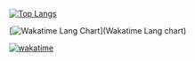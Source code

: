 [![Top Langs](https://github-readme-stats.vercel.app/api/top-langs/?username=PietroTambu&layout=compact&theme=dark)](https://github.com/anuraghazra/github-readme-stats)

[![Wakatime Lang Chart](https://wakatime.com/share/@PietroTambu/6dc46acd-2fcb-4a88-8def-ba3cf4e2d319.svg)](Wakatime Lang chart)

[![wakatime](https://wakatime.com/badge/user/28be8ba6-eb63-40f3-9bf4-569255196a48.svg)](https://wakatime.com/@28be8ba6-eb63-40f3-9bf4-569255196a48)
<!--
**PietroTambu/PietroTambu** is a ✨ _special_ ✨ repository because its `README.md` (this file) appears on your GitHub profile.

Here are some ideas to get you started:

- 🔭 I’m currently working on ...
- 🌱 I’m currently learning ...
- 👯 I’m looking to collaborate on ...
- 🤔 I’m looking for help with ...
- 💬 Ask me about ...
- 📫 How to reach me: ...
- 😄 Pronouns: ...
- ⚡ Fun fact: ...
-->
